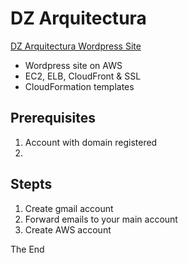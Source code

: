 # DZ Arquitectura
[DZ Arquitectura Wordpress Site](http://www.dzarquitectura.com)

* Wordpress site on AWS
* EC2, ELB, CloudFront & SSL
* CloudFormation templates


## Prerequisites
1. Account with domain registered
1.

## Stepts
1. Create gmail account
1. Forward emails to your main account
1. Create AWS account




The End